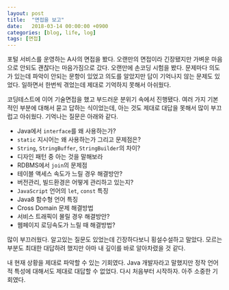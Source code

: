 ```yaml
---
layout: post
title:  "면접을 보고"
date:   2018-03-14 00:00:00 +0900
categories: [blog, life, log]
tags: [면접]
---
```

포털 서비스를 운영하는 A사의 면접을 봤다. 오랜만의 면접이라 긴장됐지만 가벼운 마음으로 안되도 괜찮다는 마음가짐으로 갔다. 오랜만에 손코딩 시험을 봤다. 문제마다 의도가 있는데 파악이 안되는 문항이 있었고 의도를 알았지만 답이 기억나지 않는 문제도 있었다. 일하면서 한번씩 겪었는데 제대로 기억하지 못해서 아쉬웠다.

코딩테스트에 이어 기술면접을 했고 부드러운 분위기 속에서 진행됐다. 여러 가지 기본적인 부분에 대해서 묻고 답하는 식이었는데, 아는 것도 제대로 대답을 못해서 많이 부끄럽고 아쉬웠다. 기억나는 질문은 아래와 같다.

  * Java에서 `interface`를 왜 사용하는가?
  * `static` 지시어는 왜 사용하는가 그리고 문제점은?
  * `String`, `StringBuffer`, `StringBuilder`의 차이?
  * 디자인 패턴 중 아는 것을 말해보라
  * RDBMS에서 `join`의 문제점
  * 테이블 액세스 속도가 느릴 경우 해결방안?
  * 버전관리, 빌드환경은 어떻게 관리하고 있는지?
  * `JavaScript` 언어의 `let`, `const` 특징
  * Java8 함수형 언어 특징
  * Cross Domain 문제 해결방법
  * 서비스 트래픽이 몰릴 경우 해결방안?
  * 웹페이지 로딩속도가 느릴 때 해결방법?

많이 부끄러웠다. 알고있는 질문도 있었는데 긴장하다보니 횡설수설하고 말았다. 모르는 부분도 최대한 대답하려 했지만 아마 내 깊이를 바로 알아차렸을 것 같다.

내 현재 상황을 제대로 파악할 수 있는 기회였다. Java 개발자라고 말했지만 정작 언어적 특성에 대해서도 제대로 대답할 수 없었다. 다시 처음부터 시작하자. 아주 소중한 기회였다.
